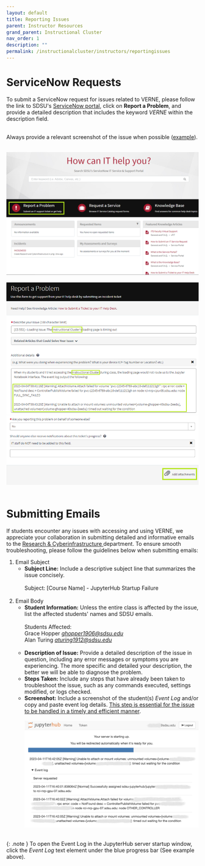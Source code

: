 ```yaml
---
layout: default
title: Reporting Issues
parent: Instructor Resources
grand_parent: Instructional Cluster
nav_order: 1
description: ""
permalink: /instructionalcluster/instructors/reportingissues
---
```


<!---
First and last name, SDSUid (i.e. aztec@sdsu.edu), and ask the student to take the screenshot and/or copy and paste the event log details
--->
# ServiceNow Requests
To submit a ServiceNow request for issues related to VERNE, please follow the link to SDSU's <a href="https://sdsu.service-now.com/sp" target="_blank">ServiceNow portal</a>, click on **Report a Problem**, and provide a detailed description that includes the keyword *VERNE* within the description field.<br><br>

Always provide a relevant screenshot of the issue when possible ([example](#screenshot-ex)).<br><br>

![Report a Problem](/images/instructionalcluster/instructors-reportingissues2.png)<br><br>
![Description Field](/images/instructionalcluster/instructors-reportingissues3.png)
![Add Attachments](/images/instructionalcluster/instructors-reportingissues4.png)<br><br>

# Submitting Emails

If students encounter any issues with accessing and using VERNE, we appreciate your collaboration in submitting detailed and informative emails to the [Research & Cyberinfrastructure ](mailto:itd-research.ci@sdsu.edu) department. To ensure smooth troubleshooting, please follow the guidelines below when submitting emails:

1. Email Subject
    - **Subject Line:** Include a descriptive subject line that summarizes the issue concisely.<br><br>
    Subject: [Course Name] - JupyterHub Startup Failure<br><br>
1. Email Body
    - **Student Information:** Unless the entire class is affected by the issue, list the affected students' names and SDSU emails.<br><br>
    Students Affected:                                    
    Grace Hopper *ghopper1906@sdsu.edu*<br>
    Alan Turing *aturing1912@sdsu.edu*<br><br>
    - **Description of Issue:** Provide a detailed description of the issue in question, including any error messages or symptoms you are experiencing. The more specific and detailed your description, the better we will be able to diagnose the problem.
    - **Steps Taken:** Include any steps that have already been taken to troubleshoot the issue, such as any commands executed, settings modified, or logs checked.
    - **Screenshot:** Include a screenshot of the student(s) *Event Log* and/or copy and paste event log details. <u>This step is essential for the issue to be handled in a timely and efficient manner</u>.<br><br>
    <a id="screenshot-ex"></a>
    ![Screenshot Example](/images/instructionalcluster/instructors-reportingissues1.png "Screenshot Example")<br><br>

{: .note }
To open the Event Log in the JupyterHub server startup window, click the *Event Log* text element under the blue progress bar (See example above).